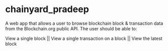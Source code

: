 # chainyard_pradeep

A web app that allows a user to browse blockchain block & transaction data from the Blockchain.org public API. 
The user should be able to:

View a single block ||
View a single transaction on a block ||
View the latest block
